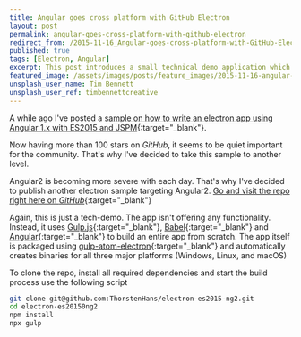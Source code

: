 ```yaml
---
title: Angular goes cross platform with GitHub Electron
layout: post
permalink: angular-goes-cross-platform-with-github-electron
redirect_from: /2015-11-16_Angular-goes-cross-platform-with-GitHub-Electron-e59e2b8bf3a3
published: true
tags: [Electron, Angular]
excerpt: This post introduces a small technical demo application which has been built using Angular, ES2015 and Electron. The entire build in this new sample has been created using Gulp.js
featured_image: /assets/images/posts/feature_images/2015-11-16-angular-goes-cross-platform-with-github-electron.jpg
unsplash_user_name: Tim Bennett
unsplash_user_ref: timbennettcreative
---
```

A while ago I've posted a [sample on how to write an electron app using Angular 1.x with ES2015 and JSPM](https://github.com/ThorstenHans/electron-angular-es6){:target="_blank"}.

Now having more than 100 stars on *GitHub*, it seems to be quiet important for the community. That's why I've decided to take this sample to another level.

Angular2 is becoming more severe with each day. That's why I've decided to publish another electron sample targeting Angular2. [Go and visit the repo right here on *GitHub*](https://github.com/ThorstenHans/electron-es2015-ng2){:target="_blank"}

Again, this is just a tech-demo. The app isn't offering any functionality. Instead, it uses [Gulp.js](https://gulpjs.com/){:target="_blank"}, [Babel](https://babeljs.io/){:target="_blank"} and [Angular](https://angular.io){:target="_blank"} to build an entire app from scratch. The app itself is packaged using [gulp-atom-electron](https://www.npmjs.com/package/gulp-atom-electron){:target="_blank"} and automatically creates binaries for all three major platforms (Windows, Linux, and macOS)

To clone the repo, install all required dependencies and start the build process use the following script

```bash
git clone git@github.com:ThorstenHans/electron-es2015-ng2.git
cd electron-es20150ng2
npm install
npx gulp

```

